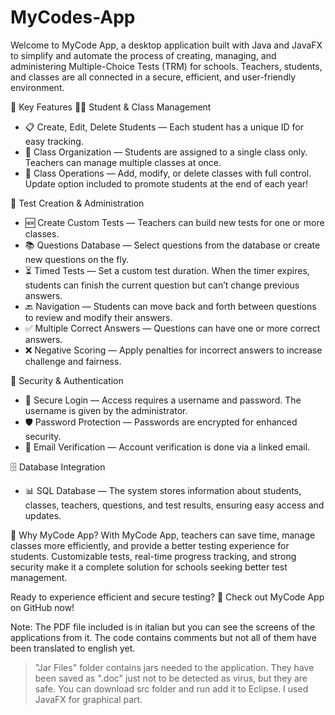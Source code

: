 # MyCodes-App
Welcome to MyCode App, a desktop application built with Java and JavaFX to simplify and automate the process of creating, managing, and administering Multiple-Choice Tests (TRM) for schools. Teachers, students, and classes are all connected in a secure, efficient, and user-friendly environment.

🚀 Key Features
🧑‍🏫 Student & Class Management
- 📋 Create, Edit, Delete Students — Each student has a unique ID for easy tracking.
- 🏫 Class Organization — Students are assigned to a single class only. Teachers can manage multiple classes at once.
- 📂 Class Operations — Add, modify, or delete classes with full control. Update option included to promote students at the end of each year!

📝 Test Creation & Administration
- 🆕 Create Custom Tests — Teachers can build new tests for one or more classes.
- 📚 Questions Database — Select questions from the database or create new questions on the fly.
- ⏳ Timed Tests — Set a custom test duration. When the timer expires, students can finish the current question but can’t change previous answers.
- 🔙 Navigation — Students can move back and forth between questions to review and modify their answers.
- ✅ Multiple Correct Answers — Questions can have one or more correct answers.
- ❌ Negative Scoring — Apply penalties for incorrect answers to increase challenge and fairness.

🔐 Security & Authentication
- 🔑 Secure Login — Access requires a username and password. The username is given by the administrator.
- 🛡️ Password Protection — Passwords are encrypted for enhanced security.
- 📧 Email Verification — Account verification is done via a linked email.

🗄️ Database Integration
- 📊 SQL Database — The system stores information about students, classes, teachers, questions, and test results, ensuring easy access and updates.

🎉 Why MyCode App?
With MyCode App, teachers can save time, manage classes more efficiently, and provide a better testing experience for students. Customizable tests, real-time progress tracking, and strong security make it a complete solution for schools seeking better test management.

Ready to experience efficient and secure testing? 🚀
Check out MyCode App on GitHub now!

Note: The PDF file included is in italian but you can see the screens of the applications from it. The code contains comments but not all of them have been translated to english yet.
> "Jar Files" folder contains jars needed to the application. They have been saved as ".doc" just not to be detected as virus, but they are safe.
> You can download src folder and run add it to Eclipse. I used JavaFX for graphical part.
